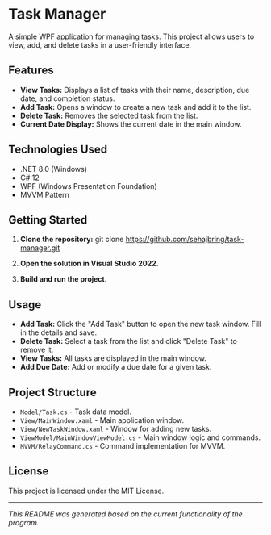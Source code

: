 # Task Manager

A simple WPF application for managing tasks. This project allows users to view, add, and delete tasks in a user-friendly interface.

## Features

- **View Tasks:** Displays a list of tasks with their name, description, due date, and completion status.
- **Add Task:** Opens a window to create a new task and add it to the list.
- **Delete Task:** Removes the selected task from the list.
- **Current Date Display:** Shows the current date in the main window.

## Technologies Used

- .NET 8.0 (Windows)
- C# 12
- WPF (Windows Presentation Foundation)
- MVVM Pattern

## Getting Started

1. **Clone the repository:**
   git clone https://github.com/sehajbring/task-manager.git

2. **Open the solution in Visual Studio 2022.**
3. **Build and run the project.**

## Usage

- **Add Task:** Click the "Add Task" button to open the new task window. Fill in the details and save.
- **Delete Task:** Select a task from the list and click "Delete Task" to remove it.
- **View Tasks:** All tasks are displayed in the main window.
- **Add Due Date:** Add or modify a due date for a given task.

## Project Structure

- `Model/Task.cs` - Task data model.
- `View/MainWindow.xaml` - Main application window.
- `View/NewTaskWindow.xaml` - Window for adding new tasks.
- `ViewModel/MainWindowViewModel.cs` - Main window logic and commands.
- `MVVM/RelayCommand.cs` - Command implementation for MVVM.

## License

This project is licensed under the MIT License.

---

_This README was generated based on the current functionality of the program._
